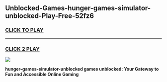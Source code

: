 
## Unblocked-Games-hunger-games-simulator-unblocked-Play-Free-52fz6
<h3>
<a href="https://premium76.site?title=hunger-games-simulator-unblocked&ref=18A1">CLICK TO PLAY</a></h3>
<hr>

<h3>
<a href="https://premium76.site?title=hunger-games-simulator-unblocked&ref=18A1">CLICK 2 PLAY</a>
  
</h3>

<a href="https://premium76.site?title=hunger-games-simulator-unblocked&ref=18A1"><img src="https://clearcache.store/games.png"></a>


**hunger-games-simulator-unblocked games unblocked: Your Gateway to Fun and Accessible Online Gaming**
